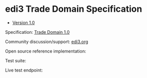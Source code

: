# edi3 Trade Domain Specification

 * [Version 1.0](/docs/1.0/index.md)
 
Specification: [Trade Domain 1.0](http://edi3.org/specs/edi3-trade/1.0/)

Community discussion/support: [edi3.org](http://edi3.org)

Open source reference implementation: 

Test suite: 

Live test endpoint: 
